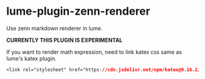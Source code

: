 # lume-plugin-zenn-renderer

Use zenn markdown renderer in lume.

**CURRENTLY THIS PLUGIN IS EXPERIMENTAL**

If you want to render math expression, need to link katex css same as lume's
katex plugin.

```css
<link rel="stylesheet" href="https://cdn.jsdelivr.net/npm/katex@0.16.2/dist/katex.css">
```
